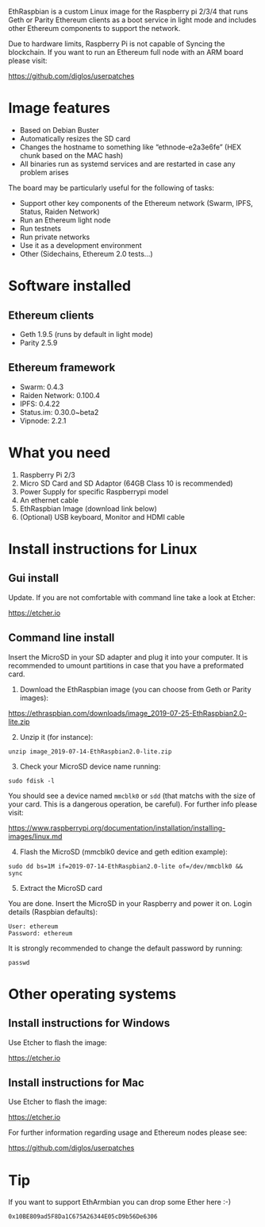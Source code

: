 EthRaspbian is a custom Linux image for the Raspberry pi 2/3/4 that runs Geth or Parity Ethereum clients as a boot service in light mode and includes other Ethereum components to support the network.

Due to hardware limits, Raspberry Pi is not capable of Syncing the blockchain. If you want to run an Ethereum full node with an ARM board please visit:

https://github.com/diglos/userpatches

# Image features

- Based on Debian Buster
- Automatically resizes the SD card
- Changes the hostname to something like “ethnode-e2a3e6fe” (HEX chunk based on the MAC hash)
- All binaries run as systemd services and are restarted in case any problem arises

The board may be particularly useful for the following of tasks:

- Support other key components of the Ethereum network (Swarm, IPFS, Status, Raiden Network)
- Run an Ethereum light node
- Run testnets
- Run private networks
- Use it as a development environment
- Other (Sidechains, Ethereum 2.0 tests…)

# Software installed

## Ethereum clients
- Geth 1.9.5 (runs by default in light mode)
- Parity 2.5.9

## Ethereum framework
-  Swarm: 0.4.3
 - Raiden Network: 0.100.4
 - IPFS: 0.4.22
 - Status.im: 0.30.0~beta2
 - Vipnode: 2.2.1


# What you need
1. Raspberry Pi 2/3
2. Micro SD Card and SD Adaptor (64GB Class 10 is recommended) 
3. Power Supply for specific Raspberrypi model
4. An ethernet cable
5. EthRaspbian Image (download link below)
6. (Optional) USB keyboard, Monitor and HDMI cable

# Install instructions for Linux

## Gui install 

Update. If you are not comfortable with command line take a look at Etcher:

https://etcher.io

## Command line install

Insert the MicroSD in your SD adapter and plug it into your computer. It is recommended to umount partitions in case that you have a preformated card.

1. Download the EthRaspbian image (you can choose from Geth or Parity images):

https://ethraspbian.com/downloads/image_2019-07-25-EthRaspbian2.0-lite.zip

2. Unzip it (for instance):

`unzip image_2019-07-14-EthRaspbian2.0-lite.zip`

3. Check your MicroSD device name running:

`sudo fdisk -l`

You should see a device named `mmcblk0` or `sdd` (that matchs with the size of your card. This is a dangerous operation, be careful). For further info please visit:

https://www.raspberrypi.org/documentation/installation/installing-images/linux.md

4. Flash the MicroSD (mmcblk0 device and geth edition example):

`sudo dd bs=1M if=2019-07-14-EthRaspbian2.0-lite of=/dev/mmcblk0 && sync`

5. Extract the MicroSD card

You are done. Insert the MicroSD in your Raspberry and power it on. Login details (Raspbian defaults):
```
User: ethereum
Password: ethereum
```
It is strongly recommended to change the default password by running:

`passwd`

# Other operating systems

## Install instructions for Windows

Use Etcher to flash the image:

https://etcher.io

## Install instructions for Mac

Use Etcher to flash the image:

https://etcher.io


For further information regarding usage and Ethereum nodes please see:

https://github.com/diglos/userpatches

# Tip

If you want to support EthArmbian you can drop some Ether here :-)

`0x10BE809ad5F8Da1C675A26344E05cD9b56De6306`
